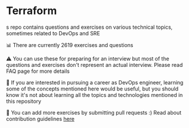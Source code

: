 # Terraform
s repo contains questions and exercises on various technical topics, sometimes related to DevOps and SRE

📊  There are currently 2619 exercises and questions

⚠️  You can use these for preparing for an interview but most of the questions and exercises don't represent an actual interview. Please read FAQ page for more details

🛑  If you are interested in pursuing a career as DevOps engineer, learning some of the concepts mentioned here would be useful, but you should know it's not about learning all the topics and technologies mentioned in this repository

📝  You can add more exercises by submitting pull requests :) Read about contribution guidelines [here](https://linktr.ee/admin)
